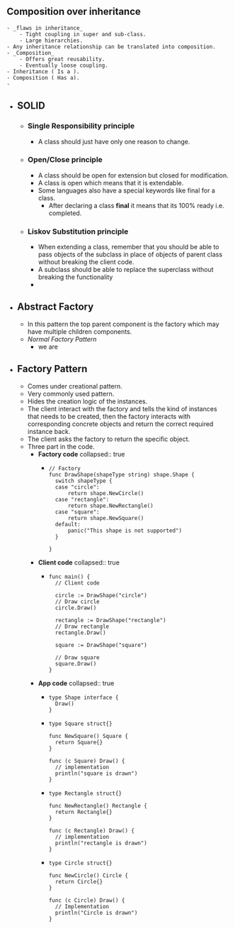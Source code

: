 ## Composition over inheritance
	- _flaws in inheritance_
		- Tight coupling in super and sub-class.
		- Large hierarchies.
	- Any inheritance relationship can be translated into composition.
	- _Composition_
		- Offers great reusability.
		- Eventually loose coupling.
	- Inheritance ( Is a ).
	- Composition ( Has a).
	-
- ## SOLID
	- ### **S**ingle Responsibility principle
		- A class should just have only one reason to change.
	- ### **O**pen/Close principle
		- A class should be open for extension but closed for modification.
		- A class is open which means that it is extendable.
		- Some languages also have a special keywords like final for a class.
			- After declaring a class __final__ it means that its 100% ready i.e. completed.
	- ### **L**iskov Substitution principle
		- When extending a class, remember that you should be able to pass objects of the subclass in place of objects of parent class without breaking the client code.
		- A subclass should be able to replace the superclass without breaking the functionality
		-
- ## Abstract Factory
	- In this pattern the top parent component is the factory which may have multiple children components.
	- _Normal Factory Pattern_
		- we are
- ## Factory Pattern
	- Comes under creational pattern.
	- Very commonly used pattern.
	- Hides the creation logic of the instances.
	- The client interact with the factory and tells the kind of instances that needs to be created, then the factory interacts with corresponding concrete objects and return the correct required instance back.
	- The client  asks the factory to return the specific object.
	- Three part in the code.
		- **Factory code**
		  collapsed:: true
			- ```
			  // Factory
			  func DrawShape(shapeType string) shape.Shape {
			  	switch shapeType {
			  	case "circle":
			  		return shape.NewCircle()
			  	case "rectangle":
			  		return shape.NewRectangle()
			  	case "square":
			  		return shape.NewSquare()
			  	default:
			  		panic("This shape is not supported")
			  	}
			  
			  }
			  
			  ```
		- **Client code**
		  collapsed:: true
			- ```
			  func main() {
			  	// Client code
			  
			  	circle := DrawShape("circle")
			  	// Draw circle
			  	circle.Draw()
			  
			  	rectangle := DrawShape("rectangle")
			  	// Draw rectangle
			  	rectangle.Draw()
			  
			  	square := DrawShape("square")
			  
			  	// Draw square
			  	square.Draw()
			  }
			  ```
		- **App code**
		  collapsed:: true
			- ```
			  type Shape interface {
			  	Draw()
			  }
			  ```
			- ```
			  type Square struct{}
			  
			  func NewSquare() Square {
			  	return Square{}
			  }
			  
			  func (c Square) Draw() {
			  	// implementation
			  	println("square is drawn")
			  }
			  ```
			- ```
			  type Rectangle struct{}
			  
			  func NewRectangle() Rectangle {
			  	return Rectangle{}
			  }
			  
			  func (c Rectangle) Draw() {
			  	// implementation
			  	println("rectangle is drawn")
			  }
			  ```
			- ```
			  type Circle struct{}
			  
			  func NewCircle() Circle {
			  	return Circle{}
			  }
			  
			  func (c Circle) Draw() {
			  	// Implementation
			  	println("Circle is drawn")
			  }
			  ```